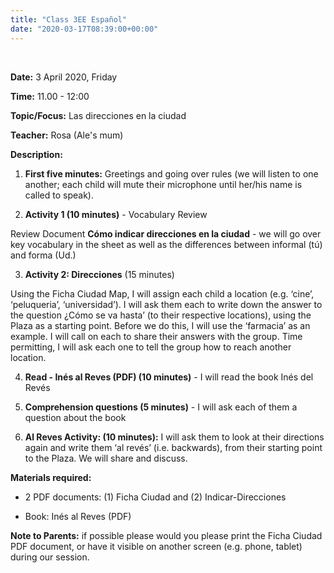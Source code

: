 ```yaml
---
title: "Class 3EE Español"
date: "2020-03-17T08:39:00+00:00"
---
```


&nbsp;

**Date:** 3 April 2020, Friday

**Time:** 11.00 - 12:00

**Topic/Focus:** Las direcciones en la ciudad

**Teacher:** Rosa (Ale's mum)

**Description:**
1. **First five minutes:** Greetings and going over rules (we will listen to one another; each child will mute their microphone until her/his name is called to speak).

2. **Activity 1 (10 minutes)** - Vocabulary Review

Review Document **Cómo indicar direcciones en la ciudad** - we will go over key vocabulary in the sheet as well as the differences between informal (tú) and forma (Ud.)

3. **Activity 2: Direcciones** (15 minutes)

Using the Ficha Ciudad Map, I will assign each child a location (e.g. ‘cine’, ‘peluqueria’, ‘universidad’). I will ask them each to write down the answer to the question ¿Cómo se va hasta’ (to their respective locations), using the Plaza as a starting point. Before we do this, I will use the ‘farmacia’ as an example. I will call on each to share their answers with the group. Time permitting, I will ask each one to tell the group how to reach another location.

4. **Read - Inés al Reves (PDF) (10 minutes)** - I will read the book Inés del Revés 

5. **Comprehension questions (5 minutes)** - I will ask each of them a question about the book

6. **Al Reves Activity: (10 minutes):** I will ask them to look at their directions again and write them ‘al revés’ (i.e. backwards), from their starting point to the Plaza. We will share and discuss.

**Materials required:**

* 2 PDF documents: (1) Ficha Ciudad and (2) Indicar-Direcciones

* Book: Inés al Reves (PDF)

**Note to Parents:** if possible please would you please print the Ficha Ciudad PDF document, or have it visible on another screen (e.g. phone, tablet) during our session.

<br/>
<br/>


 